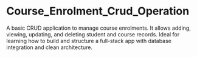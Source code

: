 # Course_Enrolment_Crud_Operation
A basic CRUD application to manage course enrolments. It allows adding, viewing, updating, and deleting student and course records. Ideal for learning how to build and structure a full-stack app with database integration and clean architecture.
